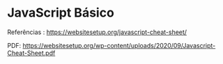# JavaScript Básico



Referências : https://websitesetup.org/javascript-cheat-sheet/

PDF: https://websitesetup.org/wp-content/uploads/2020/09/Javascript-Cheat-Sheet.pdf

